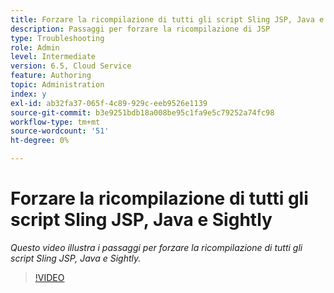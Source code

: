```yaml
---
title: Forzare la ricompilazione di tutti gli script Sling JSP, Java e Sightly
description: Passaggi per forzare la ricompilazione di JSP
type: Troubleshooting
role: Admin
level: Intermediate
version: 6.5, Cloud Service
feature: Authoring
topic: Administration
index: y
exl-id: ab32fa37-065f-4c89-929c-eeb9526e1139
source-git-commit: b3e9251bdb18a008be95c1fa9e5c79252a74fc98
workflow-type: tm+mt
source-wordcount: '51'
ht-degree: 0%

---
```


# Forzare la ricompilazione di tutti gli script Sling JSP, Java e Sightly

*Questo video illustra i passaggi per forzare la ricompilazione di tutti gli script Sling JSP, Java e Sightly.*

>[!VIDEO](https://video.tv.adobe.com/v/335464?quality=12&learn=on)
